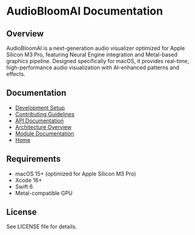 # AudioBloomAI Documentation

## Overview
AudioBloomAI is a next-generation audio visualizer optimized for Apple Silicon M3 Pro, featuring Neural Engine integration and Metal-based graphics pipeline. Designed specifically for macOS, it provides real-time, high-performance audio visualization with AI-enhanced patterns and effects.

## Documentation
- [Development Setup](https://github.com/noktirnal42/AudioBloomAI/wiki/Development-Setup)
- [Contributing Guidelines](https://github.com/noktirnal42/AudioBloomAI/wiki/Contributing-Guidelines)
- [API Documentation](https://github.com/noktirnal42/AudioBloomAI/wiki/API-Documentation)
- [Architecture Overview](https://github.com/noktirnal42/AudioBloomAI/wiki/Architecture-Overview)
- [Module Documentation](https://github.com/noktirnal42/AudioBloomAI/wiki/Module-Documentation)
- [Home](https://github.com/noktirnal42/AudioBloomAI/wiki)

## Requirements
- macOS 15+ (optimized for Apple Silicon M3 Pro)
- Xcode 16+
- Swift 6
- Metal-compatible GPU

## License
See LICENSE file for details.
